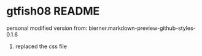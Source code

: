# gtfish08 README
personal modified version from: bierner.markdown-preview-github-styles-0.1.6
1. replaced the css file

